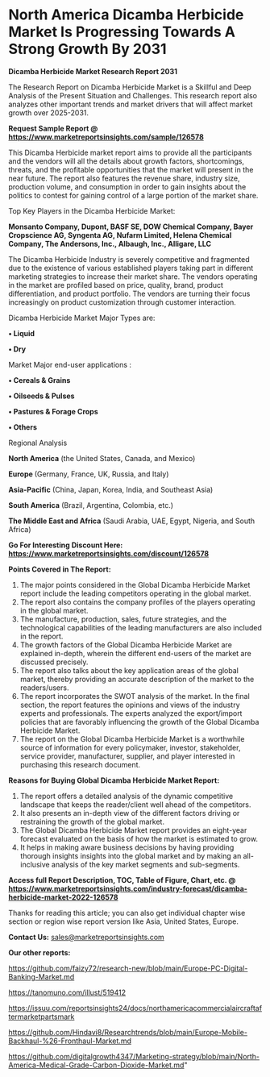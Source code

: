 # North America Dicamba Herbicide Market Is Progressing Towards A Strong Growth By 2031

<strong>Dicamba Herbicide Market Research Report 2031</strong>

The Research Report on Dicamba Herbicide Market is a Skillful and Deep Analysis of the Present Situation and Challenges. This research report also analyzes other important trends and market drivers that will affect market growth over 2025-2031.

<strong>Request Sample Report @ <a href=https://www.marketreportsinsights.com/sample/126578>https://www.marketreportsinsights.com/sample/126578</a></strong>

This Dicamba Herbicide market report aims to provide all the participants and the vendors will all the details about growth factors, shortcomings, threats, and the profitable opportunities that the market will present in the near future. The report also features the revenue share, industry size, production volume, and consumption in order to gain insights about the politics to contest for gaining control of a large portion of the market share.

Top Key Players in the Dicamba Herbicide Market:

<strong>Monsanto Company, Dupont, BASF SE, DOW Chemical Company, Bayer Cropscience AG, Syngenta AG, Nufarm Limited, Helena Chemical Company, The Andersons, Inc., Albaugh, Inc., Alligare, LLC</strong>

The Dicamba Herbicide Industry is severely competitive and fragmented due to the existence of various established players taking part in different marketing strategies to increase their market share. The vendors operating in the market are profiled based on price, quality, brand, product differentiation, and product portfolio. The vendors are turning their focus increasingly on product customization through customer interaction.

Dicamba Herbicide Market Major Types are:

<strong>• Liquid

• Dry</strong>

Market Major end-user applications :

<strong>• Cereals & Grains

• Oilseeds & Pulses

• Pastures & Forage Crops

• Others</strong>

Regional Analysis

</u><strong><b>North America</b></strong> (the United States, Canada, and Mexico)

<strong><b>Europe </b></strong>(Germany, France, UK, Russia, and Italy)

<strong><b>Asia-Pacific</b></strong> (China, Japan, Korea, India, and Southeast Asia)

<strong><b>South America</b></strong> (Brazil, Argentina, Colombia, etc.)

<strong><b>The Middle East and Africa</b></strong> (Saudi Arabia, UAE, Egypt, Nigeria, and South Africa)

<strong>Go For Interesting Discount Here: <a href=https://www.marketreportsinsights.com/discount/126578>https://www.marketreportsinsights.com/discount/126578</a></strong>

<strong>Points Covered in The Report:</strong>
<ol>
  <li>The major points considered in the Global Dicamba Herbicide Market report include the leading competitors operating in the global market.</li>
  <li>The report also contains the company profiles of the players operating in the global market.</li>
  <li>The manufacture, production, sales, future strategies, and the technological capabilities of the leading manufacturers are also included in the report.</li>
  <li>The growth factors of the Global Dicamba Herbicide Market are explained in-depth, wherein the different end-users of the market are discussed precisely.</li>
  <li>The report also talks about the key application areas of the global market, thereby providing an accurate description of the market to the readers/users.</li>
  <li>The report incorporates the SWOT analysis of the market. In the final section, the report features the opinions and views of the industry experts and professionals. The experts analyzed the export/import policies that are favorably influencing the growth of the Global Dicamba Herbicide Market.</li>
  <li>The report on the Global Dicamba Herbicide Market is a worthwhile source of information for every policymaker, investor, stakeholder, service provider, manufacturer, supplier, and player interested in purchasing this research document.</li>
</ol>
<strong>Reasons for Buying Global Dicamba Herbicide Market Report:</strong>

<ol>
  <li>The report offers a detailed analysis of the dynamic competitive landscape that keeps the reader/client well ahead of the competitors.</li>
  <li>It also presents an in-depth view of the different factors driving or restraining the growth of the global market.</li>
  <li>The Global Dicamba Herbicide Market report provides an eight-year forecast evaluated on the basis of how the market is estimated to grow.</li>
  <li>It helps in making aware business decisions by having providing thorough insights insights into the global market and by making an all-inclusive analysis of the key market segments and sub-segments.</li>
</ol>
<strong>Access full Report Description, TOC, Table of Figure, Chart, etc. @ <a href=https://www.marketreportsinsights.com/industry-forecast/dicamba-herbicide-market-2022-126578>https://www.marketreportsinsights.com/industry-forecast/dicamba-herbicide-market-2022-126578</a></strong>


Thanks for reading this article; you can also get individual chapter wise section or region wise report version like Asia, United States, Europe.

<strong>Contact Us:</strong>
sales@marketreportsinsights.com

<strong>Our other reports:</strong>

<a href=https://github.com/faizy72/research-new/blob/main/Europe-PC-Digital-Banking-Market.md>https://github.com/faizy72/research-new/blob/main/Europe-PC-Digital-Banking-Market.md</a>

<a href=https://tanomuno.com/illust/519412>https://tanomuno.com/illust/519412</a>

<a href=https://issuu.com/reportsinsights24/docs/northamericacommercialaircraftaftermarketpartsmark>https://issuu.com/reportsinsights24/docs/northamericacommercialaircraftaftermarketpartsmark</a>

<a href=https://github.com/Hindavi8/Researchtrends/blob/main/Europe-Mobile-Backhaul-%26-Fronthaul-Market.md>https://github.com/Hindavi8/Researchtrends/blob/main/Europe-Mobile-Backhaul-%26-Fronthaul-Market.md</a>

<a href=https://github.com/digitalgrowth4347/Marketing-strategy/blob/main/North-America-Medical-Grade-Carbon-Dioxide-Market.md>https://github.com/digitalgrowth4347/Marketing-strategy/blob/main/North-America-Medical-Grade-Carbon-Dioxide-Market.md</a>"
